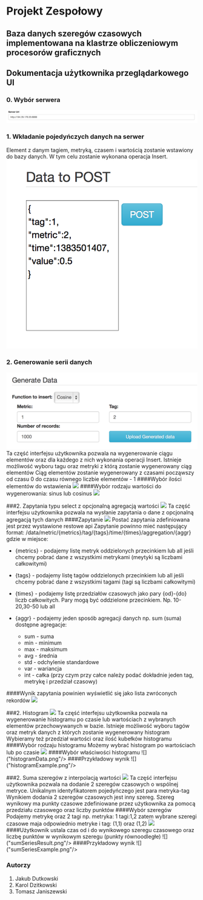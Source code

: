 # Projekt Zespołowy
## Baza danych szeregów czasowych implementowana na klastrze obliczeniowym procesorów graficznych
## Dokumentacja użytkownika przeglądarkowego UI

### 0. Wybór serwera
![](selectServer.png)

### 1. Wkładanie pojedyńczych danych na serwer
Element z danym tagiem, metryką, czasem i wartością zostanie wstawiony do bazy danych. W tym celu zostanie wykonana operacja Insert.
![](insertOneElem.png) 

### 2. Generowanie serii danych
![](insertManyElem.png)
Ta część interfejsu użytkownika pozwala na wygenerowanie ciągu elementów oraz dla każdego z nich wykonania operacji Insert.
Istnieje możliwość wyboru tagu oraz metryki z którą zostanie wygenerowany ciąg elementów
Ciąg elementów zostanie wygenerowany z czasami począwszy od czasu 0 do czasu równego liczbie elementów - 1
####Wybór ilości elementów do wstawienia
![](howManyElems.png")
####Wybór rodzaju wartości do wygenerowania: sinus lub cosinus
![]("chooseSinCos.png")

###2. Zapytania typu select z opcjonalną agregacją wartości
![]("queries.png")
Ta część interfejsu użytkownika pozwala na wysłanie zapytania o dane z opcjonalną agregacją tych danych
####Zapytanie
![]("restQuery.png")
Postać zapytania zdefiniowana jest przez wystawione restowe api
Zapytanie powinno mieć następujący format:
/data/metric/{metrics}/tag/{tags}/time/{times}/aggregation/{aggr}
gdzie w miejsce:

  * {metrics} - podajemy listę metryk oddzielonych przecinkiem lub all jeśli chcemy pobrać dane z wszystkimi metrykami (meytyki są liczbami całkowitymi)
  * {tags} - podajemy listę tagów oddzielonych przecinkiem lub all jeśli chcemy pobrać dane z wszystkimi tagami (tagi są liczbami całkowitymi)
  * {times} - podajemy listę przedziałów czasowych jako pary {od}-{do} liczb całkowitych. Pary mogą być oddzielone przecinkiem. Np. 10-20,30-50 lub all
  * {aggr} - podajemy jeden sposób agregacji danych np. sum (suma) dostępne agregacje:
    
      * sum - suma
      * min - minimum
      * max - maksimum
      * avg - średnia
      * std - odchylenie standardowe
      * var - wariancja
      * int - całka (przy czym przy całce należy podać dokładnie jeden tag, metrykę i przedział czasowy)
  

####Wynik zapytania powinien wyświetlić się jako lista zwróconych rekordów
![]("queryResult.png")

###2. Histogram
![]("histogram.png")
Ta część interfejsu użytkownika pozwala na wygenerowanie histogramu po czasie lub wartościach z wybranych elementów przechowywanych w bazie.
Istnieje możliwość wyboru tagów oraz metryk danych z których zostanie wygenerowany histogram
Wybieramy też przedział wartości oraz ilość kubełków histogramu
####Wybór rodzaju histogramu
Możemy wybrać histogram po wartościach lub po czasie
![]("histogramTypes.png")
####Wybór właściwości histogramu
![]("histogramData.png"/>
####Przykładowy wynik
![]("histogramExample.png"/>

###2. Suma szeregów z interpolacją wartości
![]("sumSeries.png")
Ta część interfejsu użytkownika pozwala na dodanie 2 szeregów czasowych o wspólnej metryce.
Unikalnym identyfikatorem pojedyńczego jest para metryka-tag
Wynikiem dodania 2 szeregów czasowych jest inny szereg.
 Szereg wynikowy ma punkty czasowe zdefiniowane przez użytkownika za pomocą przedziału czasowego oraz liczby punktów
####Wybór szeregów
Podajemy metrykę oraz 2 tagi np. metryka: 1 tagi:1,2 zatem wybrane szeregi czasowe maja odpowiednio metryke i tag: (1,1) oraz (1,2)
![]("sumSeriesChoose.png")
####Użytkownik ustala czas od i do wynikowego szeregu czasowego oraz liczbę punktów w wynikowym szeregu (punkty równoodległe)
![]("sumSeriesResult.png"/>
####Przykładowy wynik
![]("sumSeriesExample.png"/>


### Autorzy
1. Jakub Dutkowski
2. Karol Dzitkowski
3. Tomasz Janiszewski






